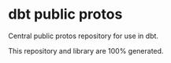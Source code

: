 # dbt public protos

Central public protos repository for use in dbt.

This repository and library are 100% generated.

